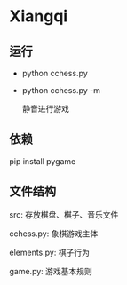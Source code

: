 # Xiangqi

## 运行

- python cchess.py

- python cchess.py -m

  静音进行游戏

## 依赖

pip install pygame

## 文件结构

src: 存放棋盘、棋子、音乐文件

cchess.py: 象棋游戏主体

elements.py: 棋子行为

game.py: 游戏基本规则